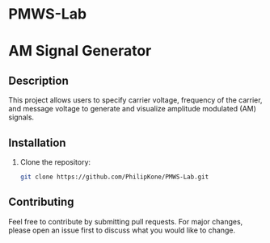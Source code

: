 # PMWS-Lab

# AM Signal Generator

## Description
This project allows users to specify carrier voltage, frequency of the carrier, and message voltage to generate and visualize amplitude modulated (AM) signals.

## Installation
1. Clone the repository:
   ```bash
   git clone https://github.com/PhilipKone/PMWS-Lab.git

## Contributing
Feel free to contribute by submitting pull requests. For major changes, please open an issue first to discuss what you would like to change.

